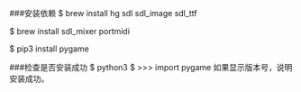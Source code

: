 ###安装依赖
$ brew install hg sdl sdl_image sdl_ttf

$ brew install sdl_mixer portmidi

$ pip3 install pygame

###检查是否安装成功
$ python3
$ >>>  import pygame
如果显示版本号，说明安装成功。